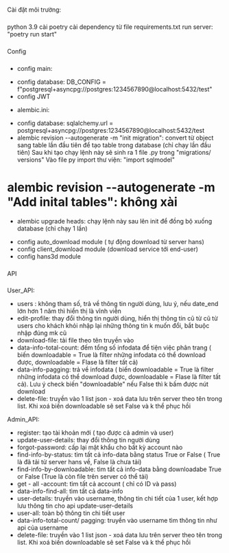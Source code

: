 ###
Cài đặt môi trường: 
###
python 3.9
cài poetry
cài dependency từ file requirements.txt
run server: "poetry run start"

###
Config
###

- config main: 
+ config database: DB_CONFIG = f"postgresql+asyncpg://postgres:1234567890@localhost:5432/test"
+ config JWT

- alembic.ini:
+ config database: sqlalchemy.url = postgresql+asyncpg://postgres:1234567890@localhost:5432/test
+ alembic revision --autogenerate -m "init migration": convert từ object sang table lần đầu tiên để tạo table trong database (chỉ chạy lần đầu tiên)
Sau khi tạo chạy lệnh này sẽ sinh ra 1 file .py trong "migrations/ versions"
Vào file py import thư viện: "import sqlmodel"
# alembic revision --autogenerate -m "Add inital tables": không xài
+ alembic upgrade heads: chạy lệnh này sau lên init để đồng bộ xuống database (chỉ chạy 1 lần)

- config auto_download module ( tự động download từ server hans)
- config client_download module (download service tới end-user)
- config hans3d module

###
API
###

User_API:
- users : không tham số, trả về thông tin người dùng, lưu ý, nếu date_end lớn hơn 1 năm thì hiển thị là vĩnh viễn
- edit-profile: thay đổi thông tin người dùng, hiển thị thông tin cũ từ cũ từ users cho khách khỏi nhập lại những thông tin k muốn đổi, bắt buộc nhập đúng mk cũ
- download-file: tải file theo tên truyền vào
- data-info-total-count: đếm tổng số infodata để tiện việc phân trang ( biến downloadable = True là filter những infodata có thể download được, downloadable = Flase là filter tất cả)
- data-info-pagging: trả về infodata ( biến downloadable = True là filter những infodata có thể download được, downloadable = Flase là filter tất cả). Lưu ý check biến "downloadable"
nếu False thì k bấm được nút download
- delete-file: truyền vào 1 list json - xoá data lưu trên server theo tên trong list. Khi xoá biến downloadable sẽ set False và k thể phục hồi

Admin_API:
- register: tạo tài khoản mới ( tạo được cả admin và user)
- update-user-details: thay đổi thông tin người dùng
- forgot-password: cấp lại mật khẩu cho bất kỳ account nào
- find-info-by-status: tìm tất cả info-data bằng status True or False ( True là đã tải từ server hans về, False là chưa tải)
- find-info-by-downloadable: tìm tất cả info-data bằng downloadabe True or False (True là còn file trên server có thể tải)
- get - all -account: tìm tất cả account ( chỉ có ID và pass)
- data-info-find-all: tìm tất cả data-info
- user-details: truyền vào username, thông tin chi tiết của 1 user, kết hợp lưu thông tin cho api update-user-details
- user-all: toàn bộ thông tin chi tiết user
- data-info-total-count/ pagging: truyền vào username tìm thông tin như api của username 
- delete-file: truyền vào 1 list json - xoá data lưu trên server theo tên trong list. Khi xoá biến downloadable sẽ set False và k thể phục hồi

